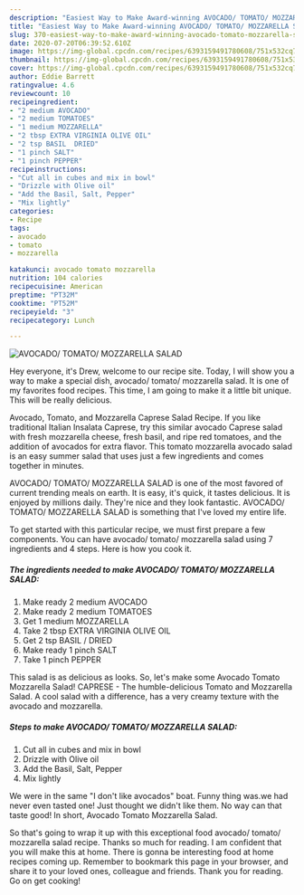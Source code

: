 ```yaml
---
description: "Easiest Way to Make Award-winning AVOCADO/ TOMATO/ MOZZARELLA SALAD"
title: "Easiest Way to Make Award-winning AVOCADO/ TOMATO/ MOZZARELLA SALAD"
slug: 370-easiest-way-to-make-award-winning-avocado-tomato-mozzarella-salad
date: 2020-07-20T06:39:52.610Z
image: https://img-global.cpcdn.com/recipes/6393159491780608/751x532cq70/avocado-tomato-mozzarella-salad-recipe-main-photo.jpg
thumbnail: https://img-global.cpcdn.com/recipes/6393159491780608/751x532cq70/avocado-tomato-mozzarella-salad-recipe-main-photo.jpg
cover: https://img-global.cpcdn.com/recipes/6393159491780608/751x532cq70/avocado-tomato-mozzarella-salad-recipe-main-photo.jpg
author: Eddie Barrett
ratingvalue: 4.6
reviewcount: 10
recipeingredient:
- "2 medium AVOCADO"
- "2 medium TOMATOES"
- "1 medium MOZZARELLA"
- "2 tbsp EXTRA VIRGINIA OLIVE OIL"
- "2 tsp BASIL  DRIED"
- "1 pinch SALT"
- "1 pinch PEPPER"
recipeinstructions:
- "Cut all in cubes and mix in bowl"
- "Drizzle with Olive oil"
- "Add the Basil, Salt, Pepper"
- "Mix lightly"
categories:
- Recipe
tags:
- avocado
- tomato
- mozzarella

katakunci: avocado tomato mozzarella 
nutrition: 104 calories
recipecuisine: American
preptime: "PT32M"
cooktime: "PT52M"
recipeyield: "3"
recipecategory: Lunch

---
```



![AVOCADO/ TOMATO/ MOZZARELLA SALAD](https://img-global.cpcdn.com/recipes/6393159491780608/751x532cq70/avocado-tomato-mozzarella-salad-recipe-main-photo.jpg)

Hey everyone, it's Drew, welcome to our recipe site. Today, I will show you a way to make a special dish, avocado/ tomato/ mozzarella salad. It is one of my favorites food recipes. This time, I am going to make it a little bit unique. This will be really delicious.

Avocado, Tomato, and Mozzarella Caprese Salad Recipe. If you like traditional Italian Insalata Caprese, try this similar avocado Caprese salad with fresh mozzarella cheese, fresh basil, and ripe red tomatoes, and the addition of avocados for extra flavor. This tomato mozzarella avocado salad is an easy summer salad that uses just a few ingredients and comes together in minutes.

AVOCADO/ TOMATO/ MOZZARELLA SALAD is one of the most favored of current trending meals on earth. It is easy, it's quick, it tastes delicious. It is enjoyed by millions daily. They're nice and they look fantastic. AVOCADO/ TOMATO/ MOZZARELLA SALAD is something that I've loved my entire life.


To get started with this particular recipe, we must first prepare a few components. You can have avocado/ tomato/ mozzarella salad using 7 ingredients and 4 steps. Here is how you cook it.

<!--inarticleads1-->

##### The ingredients needed to make AVOCADO/ TOMATO/ MOZZARELLA SALAD:

1. Make ready 2 medium AVOCADO
1. Make ready 2 medium TOMATOES
1. Get 1 medium MOZZARELLA
1. Take 2 tbsp EXTRA VIRGINIA OLIVE OIL
1. Get 2 tsp BASIL / DRIED
1. Make ready 1 pinch SALT
1. Take 1 pinch PEPPER


This salad is as delicious as looks. So, let&#39;s make some Avocado Tomato Mozzarella Salad! CAPRESE - The humble-delicious Tomato and Mozzarella Salad. A cool salad with a difference, has a very creamy texture with the avocado and mozzarella. 

<!--inarticleads2-->

##### Steps to make AVOCADO/ TOMATO/ MOZZARELLA SALAD:

1. Cut all in cubes and mix in bowl
1. Drizzle with Olive oil
1. Add the Basil, Salt, Pepper
1. Mix lightly


We were in the same &#34;I don&#39;t like avocados&#34; boat. Funny thing was.we had never even tasted one! Just thought we didn&#39;t like them. No way can that taste good! In short, Avocado Tomato Mozzarella Salad. 

So that's going to wrap it up with this exceptional food avocado/ tomato/ mozzarella salad recipe. Thanks so much for reading. I am confident that you will make this at home. There is gonna be interesting food at home recipes coming up. Remember to bookmark this page in your browser, and share it to your loved ones, colleague and friends. Thank you for reading. Go on get cooking!
